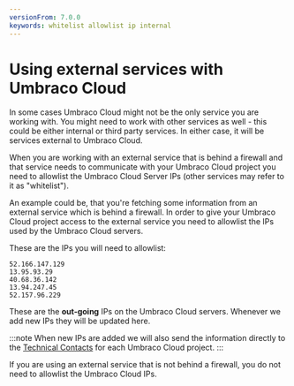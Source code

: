 ```yaml
---
versionFrom: 7.0.0
keywords: whitelist allowlist ip internal 
---
```


# Using external services with Umbraco Cloud

In some cases Umbraco Cloud might not be the only service you are working with. You might need to work with other services as well - this could be either internal or third party services. In either case, it will be services external to Umbraco Cloud.

When you are working with an external service that is behind a firewall and that service needs to communicate with your Umbraco Cloud project you need to allowlist the Umbraco Cloud Server IPs (other services may refer to it as "whitelist").

An example could be, that you're fetching some information from an external service which is behind a firewall. In order to give your Umbraco Cloud project access to the external service you need to allowlist the IPs used by the Umbraco Cloud servers.

These are the IPs you will need to allowlist:

```
52.166.147.129
13.95.93.29
40.68.36.142
13.94.247.45
52.157.96.229
```

These are the **out-going** IPs on the Umbraco Cloud servers. Whenever we add new IPs they will be updated here.

:::note
When new IPs are added we will also send the information directly to the [Technical Contacts](../Team-Members/Technical-Contact.md) for each Umbraco Cloud project. 
:::

If you are using an external service that is not behind a firewall, you do not need to allowlist the Umbraco Cloud IPs.
